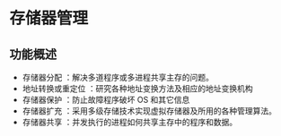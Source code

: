 # 存储器管理



## 功能概述

- 存储器分配 ：解决多道程序或多进程共享主存的问题。
- 地址转换或重定位 ：研究各种地址变换方法及相应的地址变换机构
- 存储器保护 ：防止故障程序破坏 OS 和其它信息
- 存储器扩充 ：采用多级存储技术实现虚拟存储器及所用的各种管理算法。
- 存储器共享 ：并发执行的进程如何共享主存中的程序和数据。



